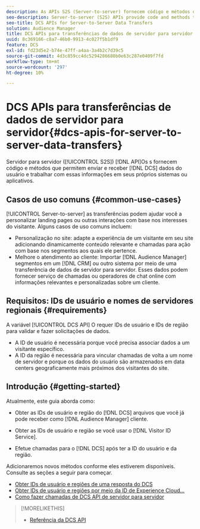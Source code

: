 ```yaml
---
description: As APIs S2S (Server-to-server) fornecem código e métodos que permitem enviar e receber dados de usuários DCS e trabalhar com essas informações em seus próprios sistemas ou aplicativos.
seo-description: Server-to-server (S2S) APIs provide code and methods that let you send and receive DCS user data and work with this information in your own systems or applications.
seo-title: DCS APIs for Server-to-Server Data Transfers
solution: Audience Manager
title: DCS APIs para transferências de dados de servidor para servidor
uuid: 8c369166-c8a7-46b0-9913-4c027f5b1df9
feature: DCS
exl-id: fd23d5e2-b74e-47ff-a4aa-3a4b2c7d39c5
source-git-commit: 4d3c859cc4dc5294286680b0e63c287e0409f7fd
workflow-type: tm+mt
source-wordcount: '297'
ht-degree: 10%

---
```


# DCS APIs para transferências de dados de servidor para servidor{#dcs-apis-for-server-to-server-data-transfers}

Servidor para servidor ([!UICONTROL S2S]) [!DNL API]Os s fornecem código e métodos que permitem enviar e receber [!DNL DCS] dados do usuário e trabalhar com essas informações em seus próprios sistemas ou aplicativos.

## Casos de uso comuns {#common-use-cases}

[!UICONTROL Server-to-server] as transferências podem ajudar você a personalizar landing pages ou outras interações com base nos interesses do visitante. Alguns casos de uso comuns incluem:

* Personalização no site: adapte a experiência de um visitante em seu site adicionando dinamicamente conteúdo relevante e chamadas para ação com base nos segmentos aos quais ele pertence.
* Melhore o atendimento ao cliente: Importar [!DNL Audience Manager] segmentos em um [!DNL CRM] ou outro sistema por meio de uma transferência de dados de servidor para servidor. Esses dados podem fornecer serviço de chamadas ou operadores de chat online com informações relevantes e personalizadas sobre um cliente.

## Requisitos: IDs de usuário e nomes de servidores regionais {#requirements}

A variável [!UICONTROL DCS API] O requer IDs de usuário e IDs de região para validar e fazer solicitações de dados.

* A ID de usuário é necessária porque você precisa associar dados a um visitante específico.
* A ID da região é necessária para vincular chamadas de volta a um nome de servidor e porque os dados do usuário são armazenados em data centers geograficamente mais próximos dos visitantes do site.

## Introdução {#getting-started}

Atualmente, este guia aborda como:

* Obter as IDs de usuário e região do [!DNL DCS] arquivos que você já pode receber como [!DNL Audience Manager] cliente.

* Obter as IDs de usuário e região se você usar o [!DNL Visitor ID Service].
* Efetue chamadas para o [!DNL DCS] após ter a ID do usuário e da região.

Adicionaremos novos métodos conforme eles estiverem disponíveis. Consulte as seções a seguir para começar.

* [Obter IDs de usuário e regiões de uma resposta do DCS](dcs-aam-ids.md)
* [Obter IDs de usuário e regiões por meio da ID de Experience Cloud...](dcs-mcid-ids.md)
* [Como fazer chamadas de DCS API de servidor para servidor](dcs-s2s-calls.md)

>[!MORELIKETHIS]
>
>* [Referência da DCS API ](../../../api/dcs-intro/dcs-api-reference/dcs-api-methods.md)

